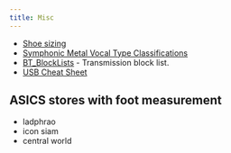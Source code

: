 ```yaml
---
title: Misc
---
```


- [Shoe sizing](http://www.sizecharter.com/clothing-fit-and-measurement/understanding-shoe-sizing)
- [Symphonic Metal Vocal Type Classifications](https://docs.google.com/spreadsheets/d/1at_zQfBPKGTya4IuqhJ_B8tqz_wUSY9VjLqSyX39tTw)
- [BT_BlockLists](https://github.com/Naunter/BT_BlockLists) - Transmission block list.
- [USB Cheat Sheet](https://fabiensanglard.net/usbcheat/index.html)

## ASICS stores with foot measurement

- ladphrao
- icon siam
- central world
